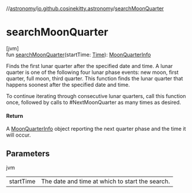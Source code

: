//[astronomy](../../index.md)/[io.github.cosinekitty.astronomy](index.md)/[searchMoonQuarter](search-moon-quarter.md)

# searchMoonQuarter

[jvm]\
fun [searchMoonQuarter](search-moon-quarter.md)(startTime: [Time](-time/index.md)): [MoonQuarterInfo](-moon-quarter-info/index.md)

Finds the first lunar quarter after the specified date and time. A lunar quarter is one of the following four lunar phase events: new moon, first quarter, full moon, third quarter. This function finds the lunar quarter that happens soonest after the specified date and time.

To continue iterating through consecutive lunar quarters, call this function once, followed by calls to #NextMoonQuarter as many times as desired.

#### Return

A [MoonQuarterInfo](-moon-quarter-info/index.md) object reporting the next quarter phase and the time it will occur.

## Parameters

jvm

| | |
|---|---|
| startTime | The date and time at which to start the search. |
